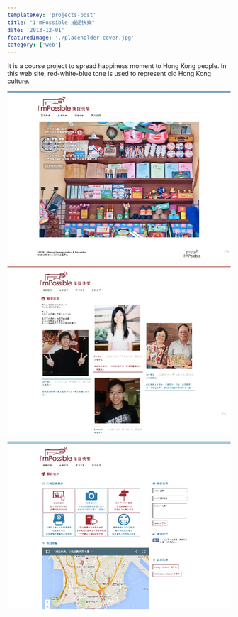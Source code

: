 ```yaml
---
templateKey: 'projects-post'
title: "I'mPossible 捕捉快樂"
date: '2013-12-01'
featuredImage: './placeholder-cover.jpg'
category: ['web']
---
```


It is a course project to spread happiness moment to Hong Kong people. In this web site, red-white-blue tone is used to represent old Hong Kong culture.

![Website](./capture-1.jpeg)

![Website](./capture-2.jpeg)

![Website](./capture-3.jpeg)
